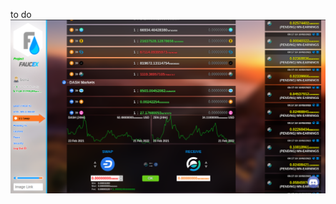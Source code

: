 to do
![](https://github.com/benzmuircroft/SCREEN-SHOTS/blob/main/Screenshot%20at%202022-02-21%2019-57-02.png?raw=true)
